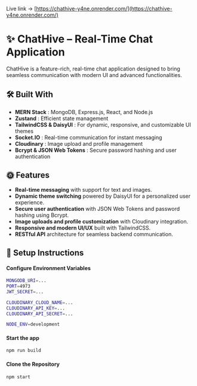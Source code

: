 Live link -> [https://chathive-y4ne.onrender.com/](https://chathive-y4ne.onrender.com/)

# ✨ ChatHive – Real-Time Chat Application

ChatHive is a feature-rich, real-time chat application designed to bring seamless communication with modern UI and advanced functionalities.

<div align="left">

## 🛠️ Built With

- **MERN Stack** : MongoDB, Express.js, React, and Node.js
- **Zustand** : Efficient state management
- **TailwindCSS & DaisyUI** : For dynamic, responsive, and customizable UI themes
- **Socket.IO** : Real-time communication for instant messaging
- **Cloudinary** : Image upload and profile management
- **Bcrypt & JSON Web Tokens** : Secure password hashing and user authentication


## 🌞 Features

- **Real-time messaging** with support for text and images.
- **Dynamic theme switching** powered by DaisyUI for a personalized user experience.
- **Secure user authentication** with JSON Web Tokens and password hashing using Bcrypt.
- **Image uploads and profile customization** with Cloudinary integration.
- **Responsive and modern UI/UX** built with TailwindCSS.
- **RESTful API** architecture for seamless backend communication.


## 🚀 Setup Instructions

#### Configure Environment Variables

```bash
MONGODB_URI=...
PORT=4973
JWT_SECRET=...

CLOUDINARY_CLOUD_NAME=...
CLOUDINARY_API_KEY=...
CLOUDINARY_API_SECRET=...

NODE_ENV=development
```  

#### Start the app

```bash
npm run build
```

#### Clone the Repository

```bash
npm start
```
</div>
